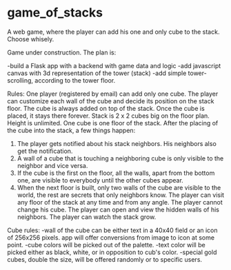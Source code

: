 # game_of_stacks
A web game, where the player can add his one and only cube to the stack. Choose whisely.


Game under construction. The plan is:

-build a Flask app with a backend with game data and logic
-add javascript canvas with 3d representation of the tower (stack)
-add simple tower-scrolling, according to the tower floor.


Rules:
One player (registered by email) can add only one cube.
The player can customize each wall of the cube and decide its position on the stack floor.
The cube is always added on top of the stack.
Once the cube is placed, it stays there forever.
Stack is 2 x 2 cubes big on the floor plan. Height is unlimited. One cube is one floor of the stack.
After the placing of the cube into the stack, a few things happen:
1. The player gets notified about his stack neighbors. His neighbors also get the notification.
2. A wall of a cube that is touching a neighboring cube is only visible to the neighbor and vice versa.
3. If the cube is the first on the floor, all the walls, apart from the bottom one, are visible to everybody until the other cubes appear.
4. When the next floor is built, only two walls of the cube are visible to the world, the rest are secrets that only neighbors know.
The player can visit any floor of the stack at any time and from any angle.
The player cannot change his cube.
The player can open and view the hidden walls of his neighbors.
The player can watch the stack grow.


Cube rules:
-wall of the cube can be either text in a 40x40 field or an icon of 256x256 pixels. app will offer conversions from image to icon at some point.
-cube colors will be picked out of the palette.
-text color will be picked either as black, white, or in opposition to cub's color.
-special gold cubes, double the size, will be offered randomly or to specific users.
